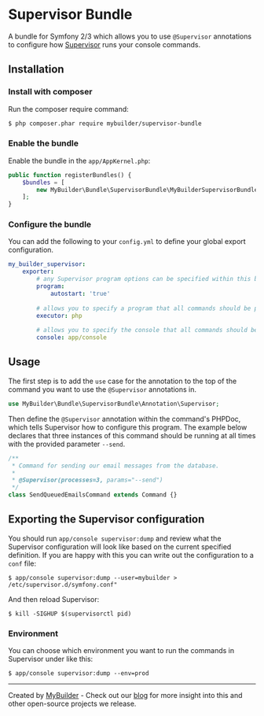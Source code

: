 # Supervisor Bundle

A bundle for Symfony 2/3 which allows you to use `@Supervisor` annotations to configure how [Supervisor](http://supervisord.org/) runs your console commands.

## Installation

### Install with composer

Run the composer require command:

``` bash
$ php composer.phar require mybuilder/supervisor-bundle
```

### Enable the bundle

Enable the bundle in the `app/AppKernel.php`:

``` php
public function registerBundles() {
    $bundles = [
        new MyBuilder\Bundle\SupervisorBundle\MyBuilderSupervisorBundle(),
    ];
}
```

### Configure the bundle

You can add the following to your `config.yml` to define your global export configuration.

```yaml
my_builder_supervisor:
    exporter:
        # any Supervisor program options can be specified within this block
        program:
            autostart: 'true'
        
        # allows you to specify a program that all commands should be passed to
        executor: php 
        
        # allows you to specify the console that all commands should be passed to
        console: app/console
```

## Usage

The first step is to add the `use` case for the annotation to the top of the command you want to use the `@Supervisor` annotations in.

```php
use MyBuilder\Bundle\SupervisorBundle\Annotation\Supervisor;
```

Then define the `@Supervisor` annotation within the command's PHPDoc, which tells Supervisor how to configure this program.
The example below declares that three instances of this command should be running at all times with the provided parameter `--send`.

```php
/**
 * Command for sending our email messages from the database.
 *
 * @Supervisor(processes=3, params="--send")
 */
class SendQueuedEmailsCommand extends Command {}
```


## Exporting the Supervisor configuration

You should run `app/console supervisor:dump` and review what the Supervisor configuration will look like based on the current specified definition.
If you are happy with this you can write out the configuration to a `conf` file:

```
$ app/console supervisor:dump --user=mybuilder > /etc/supervisor.d/symfony.conf"
```

And then reload Supervisor:

```
$ kill -SIGHUP $(supervisorctl pid)
```

### Environment

You can choose which environment you want to run the commands in Supervisor under like this:

```
$ app/console supervisor:dump --env=prod
```

---

Created by [MyBuilder](http://www.mybuilder.com/) - Check out our [blog](http://tech.mybuilder.com/) for more insight into this and other open-source projects we release.
